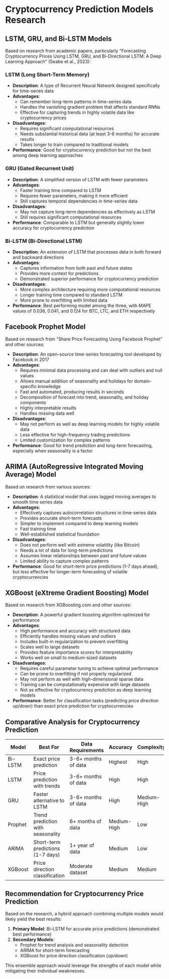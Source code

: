 # Cryptocurrency Prediction Models Research

## LSTM, GRU, and Bi-LSTM Models

Based on research from academic papers, particularly "Forecasting Cryptocurrency Prices Using LSTM, GRU, and Bi-Directional LSTM: A Deep Learning Approach" (Seabe et al., 2023):

### LSTM (Long Short-Term Memory)
- **Description**: A type of Recurrent Neural Network designed specifically for time-series data
- **Advantages**:
  - Can remember long-term patterns in time-series data
  - Handles the vanishing gradient problem that affects standard RNNs
  - Effective for capturing trends in highly volatile data like cryptocurrency prices
- **Disadvantages**:
  - Requires significant computational resources
  - Needs substantial historical data (at least 3-6 months) for accurate results
  - Takes longer to train compared to traditional models
- **Performance**: Good for cryptocurrency prediction but not the best among deep learning approaches

### GRU (Gated Recurrent Unit)
- **Description**: A simplified version of LSTM with fewer parameters
- **Advantages**:
  - Faster training time compared to LSTM
  - Requires fewer parameters, making it more efficient
  - Still captures temporal dependencies in time-series data
- **Disadvantages**:
  - May not capture long-term dependencies as effectively as LSTM
  - Still requires significant computational resources
- **Performance**: Comparable to LSTM but generally slightly lower accuracy for cryptocurrency prediction

### Bi-LSTM (Bi-Directional LSTM)
- **Description**: An extension of LSTM that processes data in both forward and backward directions
- **Advantages**:
  - Captures information from both past and future states
  - Provides more context for predictions
  - Demonstrated superior performance for cryptocurrency prediction
- **Disadvantages**:
  - More complex architecture requiring more computational resources
  - Longer training time compared to standard LSTM
  - More prone to overfitting with limited data
- **Performance**: Best performing model among the three, with MAPE values of 0.036, 0.041, and 0.124 for BTC, LTC, and ETH respectively

## Facebook Prophet Model

Based on research from "Share Price Forecasting Using Facebook Prophet" and other sources:

- **Description**: An open-source time-series forecasting tool developed by Facebook in 2017
- **Advantages**:
  - Requires minimal data processing and can deal with outliers and null values
  - Allows manual addition of seasonality and holidays for domain-specific knowledge
  - Fast and automated, producing results in seconds
  - Decomposition of forecast into trend, seasonality, and holiday components
  - Highly interpretable results
  - Handles missing data well
- **Disadvantages**:
  - May not perform as well as deep learning models for highly volatile data
  - Less effective for high-frequency trading predictions
  - Limited customization for complex patterns
- **Performance**: Good for trend prediction and long-term forecasting, especially when seasonality is a factor

## ARIMA (AutoRegressive Integrated Moving Average) Model

Based on research from various sources:

- **Description**: A statistical model that uses lagged moving averages to smooth time series data
- **Advantages**:
  - Effectively captures autocorrelation structures in time-series data
  - Provides accurate short-term forecasts
  - Simpler to implement compared to deep learning models
  - Fast training time
  - Well-established statistical foundation
- **Disadvantages**:
  - Does not perform well with extreme volatility (like Bitcoin)
  - Needs a lot of data for long-term predictions
  - Assumes linear relationships between past and future values
  - Limited ability to capture complex patterns
- **Performance**: Good for short-term price predictions (1-7 days ahead), but less effective for longer-term forecasting of volatile cryptocurrencies

## XGBoost (eXtreme Gradient Boosting) Model

Based on research from XGBoosting.com and other sources:

- **Description**: A powerful gradient boosting algorithm optimized for performance
- **Advantages**:
  - High performance and accuracy with structured data
  - Efficiently handles missing values and outliers
  - Includes built-in regularization to prevent overfitting
  - Scales well to large datasets
  - Provides feature importance scores for interpretability
  - Works well on small to medium-sized datasets
- **Disadvantages**:
  - Requires careful parameter tuning to achieve optimal performance
  - Can be prone to overfitting if not properly regularized
  - May not perform as well with high-dimensional sparse data
  - Training can be computationally expensive with large datasets
  - Not as effective for cryptocurrency prediction as deep learning models
- **Performance**: Better for classification tasks (predicting price direction up/down) than exact price prediction for cryptocurrencies

## Comparative Analysis for Cryptocurrency Prediction

| Model | Best For | Data Requirements | Accuracy | Complexity | Training Time |
|-------|----------|-------------------|----------|------------|--------------|
| Bi-LSTM | Exact price prediction | 3-6+ months of data | Highest | High | Long |
| LSTM | Price prediction with trends | 3-6+ months of data | High | High | Long |
| GRU | Faster alternative to LSTM | 3-6+ months of data | High | Medium-High | Medium |
| Prophet | Trend prediction with seasonality | 6+ months of data | Medium-High | Low | Fast |
| ARIMA | Short-term predictions (1-7 days) | 1+ year of data | Medium | Low | Fast |
| XGBoost | Price direction classification | Moderate dataset | Medium | Medium | Medium |

## Recommendation for Cryptocurrency Price Prediction

Based on the research, a hybrid approach combining multiple models would likely yield the best results:

1. **Primary Model**: Bi-LSTM for accurate price predictions (demonstrated best performance)
2. **Secondary Models**:
   - Prophet for trend analysis and seasonality detection
   - ARIMA for short-term forecasting
   - XGBoost for price direction classification (up/down)

This ensemble approach would leverage the strengths of each model while mitigating their individual weaknesses.
